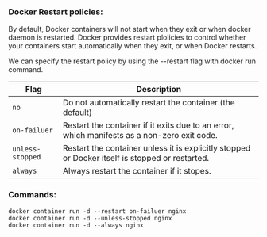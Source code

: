 ### Docker Restart policies:
By default, Docker containers will not start when they exit or when docker daemon is restarted.
Docker provides restart plolicies to control whether your containers start automatically when they exit, or when Docker restarts.

We can specify the restart policy by using the --restart flag with docker run command.

| Flag            | Description      |   
| --------------- | -----------------| 
| `no`            | Do not automatically restart the container.(the default)         | 
| `on-failuer`    | Restart the container if it exits due to an error, which manifests as a non-zero exit code.         | 
| `unless-stopped`| Restart the container unless it is explicitly stopped or Docker itself is stopped or restarted.              |
| `always`        | Always restart the container if it stopes.   

### Commands:
``````
docker container run -d --restart on-failuer nginx
docker container run -d --unless-stopped nginx
docker container run -d --always nginx
``````

